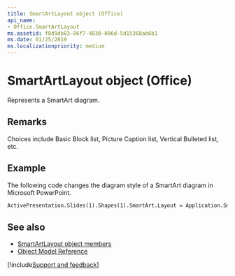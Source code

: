 ```yaml
---
title: SmartArtLayout object (Office)
api_name:
- Office.SmartArtLayout
ms.assetid: f8d9db83-86f7-4830-096d-5d15368ab6b1
ms.date: 01/25/2019
ms.localizationpriority: medium
---
```



# SmartArtLayout object (Office)

Represents a SmartArt diagram.


## Remarks

Choices include Basic Block list, Picture Caption list, Vertical Bulleted list, etc.


## Example

The following code changes the diagram style of a SmartArt diagram in Microsoft PowerPoint.


```vb
ActivePresentation.Slides(1).Shapes(1).SmartArt.Layout = Application.SmartArtLayouts(1)
```


## See also

- [SmartArtLayout object members](overview/Library-Reference/smartartlayout-members-office.md)
- [Object Model Reference](overview/Library-Reference/reference-object-library-reference-for-office.md)




[!include[Support and feedback](~/includes/feedback-boilerplate.md)]